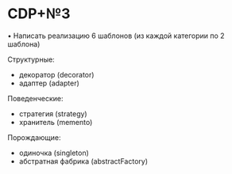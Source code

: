# CDP+№3
•	Написать реализацию 6 шаблонов (из каждой категории  по 2 шаблона)

Структурные:
- декоратор (decorator)
- адаптер (adapter)

Поведенческие:
- стратегия (strategy)
- хранитель (memento)

Порождающие:
- одиночка (singleton)
- абстратная фабрика (abstractFactory)
